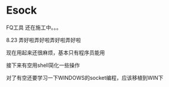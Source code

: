 # Esock
FQ工具 还在施工中。。。


8.23
弄好啦弄好啦弄好啦弄好啦


现在用起来还很麻烦，基本只有程序员能用

接下来有空用shell简化一些操作

对了有空还要学习一下WINDOWS的socket编程，应该移植到WIN下
